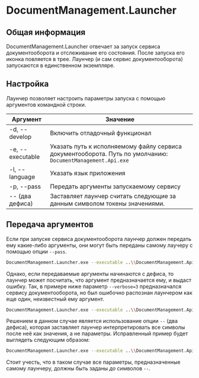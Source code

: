 # DocumentManagement.Launcher

## Общая информация

DocumentManagement.Launcher отвечает за запуск сервиса документооборота и отслеживание его состояния. После запуска его иконка повляется в трее. Лаунчер (и сам сервис документооборота) запускаются в единственном экземпляре.

## Настройка

Лаунчер позволяет настроить параметры запуска с помощью аргументов командной строки.

| Аргумент | Значение |
| ------ | ------ |
| -d, --develop | Включить отладочный функционал |
| -e, --executable <path> | Указать путь к исполняемому файлу сервиса документооборота. Путь по умолчанию: `DocumentManagement.Api.exe` |
| -l, --language <code> | Указать язык приложения |
| -p, --pass <args> | Передать аргументы запускаемому сервису |
| -- (два дефиса) | Заставляет лаунчер считать следующие за данным символом токены значениями. |

## Передача аргументов

Если при запуске сервиса документооборота лаунчер должен передать ему какие-либо аргументы, они могут быть переданы самому лаучеру с помощью опции `--pass`. 

```sh
DocumentManagement.Launcher.exe --executable ..\\DocumentManagement.Api.exe --pass some_arg_for_service
```

Однако, если передаваемые аргументы начинаются с дефиса, то лаунчер может посчитать, что аргумент предназначается ему, и выдаст ошибку. Так, в примере ниже параметр `--verbose=3` предназначался сервису документооборота, но был ошибочно распознан лаунчером как еще один, неизвестный ему аргумент.

```sh
DocumentManagement.Launcher.exe --executable ..\\DocumentManagement.Api.exe --pass --verbose=3
```

Решением в данном случае является использование опции `--` (два дефиса), которая заставляет лаунчер интерпретировать все символы после неё как значения, а не параметры. Исправленный пример будет выглядеть следующим образом:

```sh
DocumentManagement.Launcher.exe --executable ..\\DocumentManagement.Api.exe --pass -- --verbose=3 --some_other_arg_for_dm
```

Стоит учесть, что в таком случае все параметры, предназначенные самому лаунчеру, должны быть заданы _до_ символов `--`.